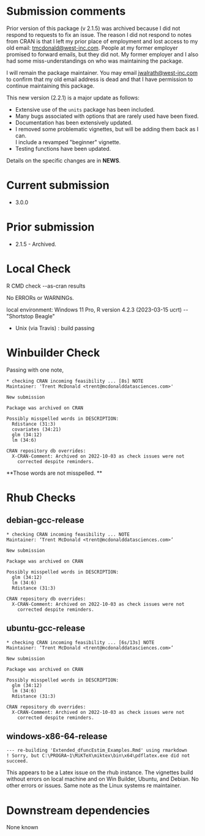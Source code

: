 # Submission comments

Prior version of this package (v 2.1.5) was archived because I did not respond
to requests to fix an issue. The reason I did not respond
to notes from CRAN is that 
I left my prior place of employment and lost access to my old email: tmcdonald@west-inc.com. 
People at my former employer promised to forward emails, but they did not. My 
former employer and I also 
had some miss-understandings on who was maintaining the package. 

I will remain the package maintainer. 
You may email jwalrath@west-inc.com to confirm that 
my old email address is dead and that I have permission to continue maintaining 
this package. 

This new version (2.2.1) is a major update as follows:

* Extensive use of the `units` package has been included. 
* Many bugs associated with options that are rarely used have been fixed. 
* Documentation has been extensively updated. 
* I removed some problematic vignettes, but will be adding them back as I can.  
I include a revamped "beginner" vignette. 
* Testing functions have been updated.

Details on the specific changes are in **NEWS**. 

# Current submission

* 3.0.0

# Prior submission

* 2.1.5 - Archived.  

# Local Check

R CMD check --as-cran results

No ERRORs or WARNINGs. 

local environment:
Windows 11 Pro, R version 4.2.3 (2023-03-15 ucrt) -- "Shortstop Beagle"

* Unix (via Travis) : build passing

# Winbuilder Check

Passing with one note,

```
* checking CRAN incoming feasibility ... [8s] NOTE
Maintainer: 'Trent McDonald <trent@mcdonalddatasciences.com>'

New submission

Package was archived on CRAN

Possibly misspelled words in DESCRIPTION:
  Rdistance (31:3)
  covariates (34:21)
  glm (34:12)
  lm (34:6)

CRAN repository db overrides:
  X-CRAN-Comment: Archived on 2022-10-03 as check issues were not
    corrected despite reminders.
```

**Those words are not misspelled. **

# Rhub Checks

## debian-gcc-release

```
* checking CRAN incoming feasibility ... NOTE
Maintainer: ‘Trent McDonald <trent@mcdonalddatasciences.com>’

New submission

Package was archived on CRAN

Possibly misspelled words in DESCRIPTION:
  glm (34:12)
  lm (34:6)
  Rdistance (31:3)

CRAN repository db overrides:
  X-CRAN-Comment: Archived on 2022-10-03 as check issues were not
    corrected despite reminders.
```

## ubuntu-gcc-release

```
* checking CRAN incoming feasibility ... [6s/13s] NOTE
Maintainer: ‘Trent McDonald <trent@mcdonalddatasciences.com>’

New submission

Package was archived on CRAN

Possibly misspelled words in DESCRIPTION:
  glm (34:12)
  lm (34:6)
  Rdistance (31:3)

CRAN repository db overrides:
  X-CRAN-Comment: Archived on 2022-10-03 as check issues were not
    corrected despite reminders.
```

## windows-x86-64-release

```
--- re-building 'Extended_dfuncEstim_Examples.Rmd' using rmarkdown
! Sorry, but C:\PROGRA~1\MiKTeX\miktex\bin\x64\pdflatex.exe did not succeed.
```

This appears to be a Latex issue on the rhub instance. The vignettes build without errors on local machine and on Win Builder, Ubuntu, and Debian. No other errors or issues. Same note as the Linux systems re maintainer. 

# Downstream dependencies

None known
